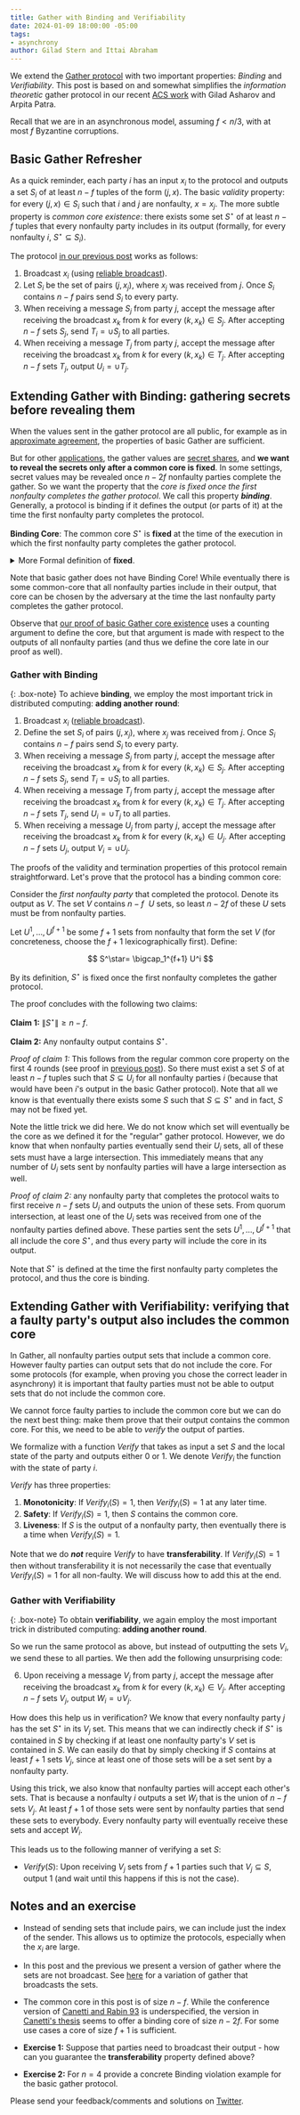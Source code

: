 ```yaml
---
title: Gather with Binding and Verifiability
date: 2024-01-09 18:00:00 -05:00
tags:
- asynchrony
author: Gilad Stern and Ittai Abraham
---
```


We extend the [Gather protocol](https://decentralizedthoughts.github.io/2021-03-26-living-with-asynchrony-the-gather-protocol/) with two important properties: *Binding* and *Verifiability*. This post is based on and somewhat simplifies the *information theoretic* gather protocol in our recent [ACS work](https://eprint.iacr.org/2023/1130) with Gilad Asharov and Arpita Patra.

Recall that we are in an asynchronous model, assuming $f<n/3$, with at most $f$ Byzantine corruptions.

## Basic Gather Refresher

As a quick reminder, each party $i$ has an input $x_i$ to the protocol and outputs a set $S_i$ of at least $n-f$ tuples of the form $(j,x)$. The basic *validity* property: for every $(j,x)\in S_i$ such that $i$ and $j$ are nonfaulty, $x=x_j$. The more subtle property is *common core existence*: there exists some set $S^\star$ of at least $n-f$ tuples that every nonfaulty party includes in its output (formally, for every nonfaulty $i$, $S^\star \subseteq S_i$).

The protocol [in our previous post](https://decentralizedthoughts.github.io/2021-03-26-living-with-asynchrony-the-gather-protocol/) works as follows:

1. Broadcast $x_i$ (using [reliable broadcast](https://decentralizedthoughts.github.io/2020-09-19-living-with-asynchrony-brachas-reliable-broadcast/)).
2. Let $S_i$ be the set of pairs $(j,x_j)$, where $x_j$ was received from $j$. Once $S_i$ contains $n-f$ pairs send $S_i$ to every party.
3. When receiving a message $S_j$ from party $j$, accept the message after receiving the broadcast $x_k$ from $k$ for every $(k,x_k)\in S_j$. After accepting $n-f$ sets $S_j$, send $T_i=\cup S_j$ to all parties.
4. When receiving a message $T_j$ from party $j$, accept the message after receiving the broadcast $x_k$ from $k$ for every $(k,x_k)\in T_j$. After accepting $n-f$ sets $T_j$, output $U_i=\cup T_j$.

## Extending Gather with Binding: gathering secrets before revealing them

When the values sent in the gather protocol are all public, for example as in [approximate agreement](https://www.cs.huji.ac.il/w~ittaia/papers/AAD-OPODIS04.pdf), the properties of basic Gather are sufficient.

But for other [applications](https://arxiv.org/abs/2102.09041), the gather values are [secret shares](https://decentralizedthoughts.github.io/2020-07-17-polynomial-secret-sharing-and-the-lagrange-basis/), and **we want to reveal the secrets only after a common core is fixed**. In some settings, secret values may be revealed once $n-2f$ nonfaulty parties complete the gather. So we want the property that the *core is fixed once the first nonfaulty completes the gather protocol*. We call this property ***binding***. Generally, a protocol is binding if it defines the output (or parts of it) at the time the first nonfaulty party completes the protocol. 

**Binding Core**: The common core $S^\star$ is **fixed** at the time of the execution in which the first nonfaulty party completes the gather protocol. 

<details>

<summary>More Formal definition of <b>fixed</b>.</summary>

Binding Core: There exists an (efficient) extractor algorithm $X$ that takes the views of all nonfaulty parties and outputs a set $X(V)=S$ such that if $V^\star$ is the views of the nonfaulty at the time of the execution in which the first nonfaulty party completes the gather protocol then $X(V^\star)=S^\star$ and the output of any nonfaulty party contains $S^\star$.

</details>

Note that basic gather does not have Binding Core! While eventually there is some common-core that all nonfaulty parties include in their output, that core can be chosen by the adversary at the time the last nonfaulty party completes the gather protocol. 

Observe that [our proof of basic Gather core existence](https://decentralizedthoughts.github.io/2021-03-26-living-with-asynchrony-the-gather-protocol/) uses a counting argument to define the core, but that argument is made with respect to the outputs of all nonfaulty parties (and thus we define the core late in our proof as well).

### Gather with Binding

{: .box-note}
To achieve **binding**, we employ the most important trick in distributed computing: **adding another round**:

1. Broadcast $x_i$ ([reliable broadcast](https://decentralizedthoughts.github.io/2020-09-19-living-with-asynchrony-brachas-reliable-broadcast/)).
2. Define the set $S_i$ of pairs $(j,x_j)$, where $x_j$ was received from $j$. Once $S_i$ contains $n-f$ pairs send $S_i$ to every party.
3. When receiving a message $S_j$ from party $j$, accept the message after receiving the broadcast $x_k$ from $k$ for every $(k,x_k)\in S_j$. After accepting $n-f$ sets $S_j$, send $T_i=\cup S_j$ to all parties.
4. When receiving a message $T_j$ from party $j$, accept the message after receiving the broadcast $x_k$ from $k$ for every $(k,x_k)\in T_j$. After accepting $n-f$ sets $T_j$, send $U_i=\cup T_j$ to all parties.
5. When receiving a message $U_j$ from party $j$, accept the message after receiving the broadcast $x_k$ from $k$ for every $(k,x_k)\in U_j$. After accepting $n-f$ sets $U_j$, output $V_i=\cup U_j$.

The proofs of the validity and termination properties of this protocol remain straightforward. Let's prove that the protocol has a binding common core: 

Consider the *first nonfaulty party* that completed the protocol. Denote its output as $V$. The set $V$ contains $n{-}f~$ $U$ sets, so least $n{-}2f$ of these $U$ sets must be from nonfaulty parties.

Let $U^1,\dots,U^{f+1}$ be some $f+1$ sets from nonfaulty that form the set $V$ (for concreteness, choose the $f+1$ lexicographically first). Define:

$$
S^\star= \bigcap_1^{f+1} U^i
$$

By its definition, $S^\star$ is fixed once the first nonfaulty completes the gather protocol.

The proof concludes with the following two claims:

**Claim 1:** $\|S^\star \| \geq n-f$.

**Claim 2:** Any nonfaulty output contains $S^\star$.


*Proof of claim 1:* This follows from the regular common core property on the first 4 rounds (see proof in [previous post](https://decentralizedthoughts.github.io/2021-03-26-living-with-asynchrony-the-gather-protocol/)). So there must exist a set $S$ of at least $n-f$ tuples such that $S\subseteq U_i$ for all nonfaulty parties $i$ (because that would have been $i$'s output in the basic Gather protocol). Note that all we know is that eventually there exists some $S$ such that $S \subseteq S^\star$ and in fact, $S$ may not be fixed yet.

Note the little trick we did here. We do not know which set will eventually be the core as we defined it for the "regular" gather protocol. However, we do know that when nonfaulty parties eventually send their $U_i$ sets, all of these sets must have a large intersection. This immediately means that any number of $U_i$ sets sent by nonfaulty parties will have a large intersection as well.

*Proof of claim 2:* any nonfaulty party that completes the protocol waits to first receive $n-f$ sets $U_i$ and outputs the union of these sets. From quorum intersection, at least one of the $U_i$ sets was received from one of the nonfaulty parties defined above. These parties sent the sets $U^1,\dots, U^{f+1}$ that all include the core $S^\star$, and thus every party will include the core in its output.

Note that $S^\star$ is defined at the time the first nonfaulty party completes the protocol, and thus the core is binding.


## Extending Gather with Verifiability: verifying that a faulty party's output also includes the common core

In Gather, all nonfaulty parties output sets that include a common core. However faulty parties can output sets that do not include the core. For some protocols (for example, when proving you chose the correct leader in asynchrony) it is important that faulty parties must not be able to output sets that do not include the common core.

We cannot force faulty parties to include the common core but we can do the next best thing: make them prove that their output contains the common core. For this, we need to be able to *verify* the output of parties.

We formalize with a function $Verify$ that takes as input a set $S$ and the local state of the party and outputs either 0 or 1. We denote $Verify_i$ the function with the state of party $i$.

$Verify$ has three properties:

1. **Monotonicity**: If $Verify_i(S)=1$, then $Verify_i(S)=1$ at any later time.
2. **Safety**: If $Verify_i(S)=1$, then $S$ contains the common core.
3. **Liveness**: If $S$ is the output of a nonfaulty party, then eventually there is a time when $Verify_i(S)=1$.

Note that we do ***not*** require $Verify$ to have **transferability**. If $Verify_i(S)=1$ then without transferability it is not necessarily the case that eventually $Verify_i(S)=1$ for all non-faulty. We will discuss how to add this at the end.

### Gather with Verifiability

{: .box-note}
To obtain **verifiability**, we again employ the most important trick in distributed computing: **adding another round**.

So we run the same protocol as above, but instead of outputting the sets $V_i$, we send these to all parties. We then add the following unsurprising code:

6. Upon receiving a message $V_j$ from party $j$, accept the message after receiving the broadcast $x_k$ from $k$ for every $(k,x_k)\in V_j$. After accepting $n-f$ sets $V_j$, output $W_i=\cup V_j$.

How does this help us in verification? We know that every nonfaulty party $j$ has the set $S^\star$ in its $V_j$ set. This means that we can indirectly check if $S^\star$ is contained in $S$ by checking if at least one nonfaulty party's $V$ set is contained in $S$. We can easily do that by simply checking if $S$ contains at least $f+1$ sets $V_j$, since at least one of those sets will be a set sent by a nonfaulty party. 

Using this trick, we also know that nonfaulty parties will accept each other's sets. That is because a nonfaulty $i$ outputs a set $W_i$ that is the union of $n-f$ sets $V_j$. At least $f+1$ of those sets were sent by nonfaulty parties that send these sets to everybody. Every nonfaulty party will eventually receive these sets and accept $W_i$.  

This leads us to the following manner of verifying a set $S$:

* $Verify(S)$: Upon receiving $V_j$ sets from $f+1$ parties such that $V_j\subseteq S$, output 1 (and wait until this happens if this is not the case).

## Notes and an exercise 

* Instead of sending sets that include pairs, we can include just  the index of the sender. This allows us to optimize the protocols, especially when the $x_i$ are large.
* In this post and the previous we present a version of gather where the sets are not broadcast. See [here](https://arxiv.org/abs/2102.09041) for a variation of gather that broadcasts the sets. 
* The common core in this post is of size $n-f$. While the conference version of [Canetti and Rabin 93](https://dl.acm.org/doi/10.1145/167088.167105) is underspecified, the version in [Canetti's thesis](https://www.wisdom.weizmann.ac.il/~oded/ran-phd.html) seems to offer a binding core of size $n-2f$. For some use cases a core of size $f+1$ is sufficient.
  
* **Exercise 1:** Suppose that parties need to broadcast their output - how can you guarantee the **transferability** property defined above?
* **Exercise 2:** For $n=4$ provide a concrete Binding violation example for the basic gather protocol.


Please send your feedback/comments and solutions on [Twitter]().